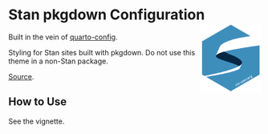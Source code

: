 # Stan pkgdown Configuration <a href="https://visruthsk.github.io/pkgdownConfig"><img src="man/figures/logo.svg" align="right" height="139" alt="pkgdownConfig website" /></a>

Built in the vein of [quarto-config](https://github.com/stan-dev/quarto-config).

Styling for Stan sites built with pkgdown. Do not use this theme in a non-Stan package.

[Source](https://github.com/VisruthSK/pkgdownConfig/).

## How to Use

See the vignette.
